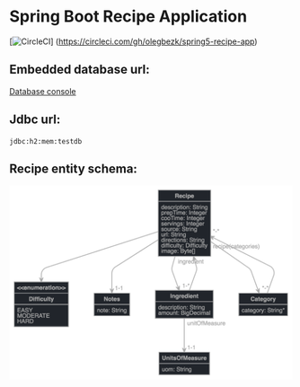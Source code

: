 # Spring Boot Recipe Application

[![CircleCI](https://circleci.com/gh/olegbezk/spring5-recipe-app.svg?style=svg)]
(https://circleci.com/gh/olegbezk/spring5-recipe-app)

## Embedded database url:

[Database console](http://localhost:8080/h2-console)

## Jdbc url:
```
jdbc:h2:mem:testdb
```

## Recipe entity schema:

![Recipe Schema](wiki/recipe-schema.png)